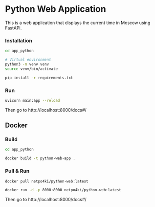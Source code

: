 # Python Web Application

This is a web application that displays the current time in Moscow using FastAPI.

### Installation

   ```bash
   cd app_python
   ```
   ```bash
   # Virtual environment
   python3 -m venv venv
   source venv/bin/activate
   ```
   ```bash
   pip install -r requirements.txt
   ```
### Run

   ```bash
   uvicorn main:app --reload
   ```
Then go to http://localhost:8000/docs#/

## Docker

### Build

   ```bash
   cd app_python
   ```
   ```bash
   docker build -t python-web-app .
   ```

### Pull & Run

   ```bash
   docker pull netpo4ki/python-web:latest
   ```
   ```bash
   docker run -d -p 8000:8000 netpo4ki/python-web:latest
   ```
Then go to http://localhost:8000/docs#/